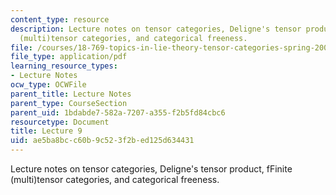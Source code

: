 ```yaml
---
content_type: resource
description: Lecture notes on tensor categories, Deligne's tensor product, fFinite
  (multi)tensor categories, and categorical freeness.
file: /courses/18-769-topics-in-lie-theory-tensor-categories-spring-2009/ae5ba8bcc60b9c523f2bed125d634431_MIT18_769S09_lec09.pdf
file_type: application/pdf
learning_resource_types:
- Lecture Notes
ocw_type: OCWFile
parent_title: Lecture Notes
parent_type: CourseSection
parent_uid: 1bdabde7-582a-7207-a355-f2b5fd84cbc6
resourcetype: Document
title: Lecture 9
uid: ae5ba8bc-c60b-9c52-3f2b-ed125d634431
---
```

Lecture notes on tensor categories, Deligne's tensor product, fFinite (multi)tensor categories, and categorical freeness.

